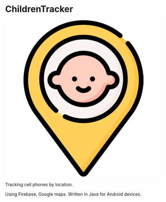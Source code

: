 # ChildrenTracker
<p align="center">
  <img src="https://github.com/ronhadad/ChildrenTracker/blob/main/icon.png">
</p>

Tracking cell phones by location.

Using Firebase, Google maps. Written in Java for Android devices.

